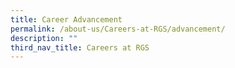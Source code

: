 ```yaml
---
title: Career Advancement
permalink: /about-us/Careers-at-RGS/advancement/
description: ""
third_nav_title: Careers at RGS
---
```

